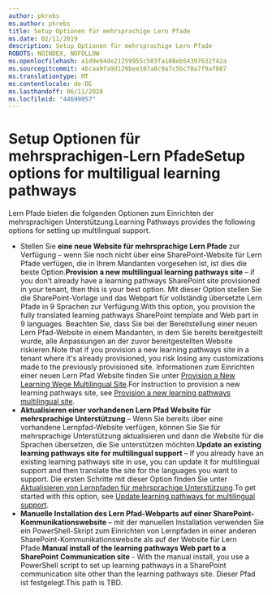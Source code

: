 ```yaml
---
author: pkrebs
ms.author: pkrebs
title: Setup Optionen für mehrsprachige Lern Pfade
ms.date: 02/11/2019
description: Setup Optionen für mehrsprachige Lern Pfade
ROBOTS: NOINDEX, NOFOLLOW
ms.openlocfilehash: a1d9e94de21259955c503fa108eb54397632f42a
ms.sourcegitcommit: 46caa9fa9d129bee107a8c9a7c5bc70a7f9af087
ms.translationtype: MT
ms.contentlocale: de-DE
ms.lasthandoff: 06/11/2020
ms.locfileid: "44699057"
---
```

# <a name="setup-options-for-multiligual-learning-pathways"></a><span data-ttu-id="1fca7-103">Setup Optionen für mehrsprachigen-Lern Pfade</span><span class="sxs-lookup"><span data-stu-id="1fca7-103">Setup options for multiligual learning pathways</span></span>
<span data-ttu-id="1fca7-104">Lern Pfade bieten die folgenden Optionen zum Einrichten der mehrsprachigen Unterstützung.</span><span class="sxs-lookup"><span data-stu-id="1fca7-104">Learning Pathways provides the following options for setting up multilingual support.</span></span>
- <span data-ttu-id="1fca7-105">Stellen Sie **eine neue Website für mehrsprachige Lern Pfade** zur Verfügung – wenn Sie noch nicht über eine SharePoint-Website für Lern Pfade verfügen, die in Ihrem Mandanten vorgesehen ist, ist dies die beste Option.</span><span class="sxs-lookup"><span data-stu-id="1fca7-105">**Provision a new multilingual learning pathways site** – if you don’t already have a learning pathways SharePoint site provisioned in your tenant, then this is your best option.</span></span> <span data-ttu-id="1fca7-106">Mit dieser Option stellen Sie die SharePoint-Vorlage und das Webpart für vollständig übersetzte Lern Pfade in 9 Sprachen zur Verfügung.</span><span class="sxs-lookup"><span data-stu-id="1fca7-106">With this option, you provision the fully translated learning pathways SharePoint template and Web part in 9 languages.</span></span> <span data-ttu-id="1fca7-107">Beachten Sie, dass Sie bei der Bereitstellung einer neuen Lern Pfad-Website in einem Mandanten, in dem Sie bereits bereitgestellt wurde, alle Anpassungen an der zuvor bereitgestellten Website riskieren.</span><span class="sxs-lookup"><span data-stu-id="1fca7-107">Note that if you provision a new learning pathways site in a tenant where it's already provisioned, you risk losing any customizations made to the previously provisioned site.</span></span> <span data-ttu-id="1fca7-108">Informationen zum Einrichten einer neuen Lern Pfad Website finden Sie unter [Provision a New Learning Wege Multilingual Site](custom_provision_ml.md).</span><span class="sxs-lookup"><span data-stu-id="1fca7-108">For instruction to provision a new learning pathways site, see [Provision a new learning pathways multilingual site](custom_provision_ml.md).</span></span>
- <span data-ttu-id="1fca7-109">**Aktualisieren einer vorhandenen Lern Pfad Website für mehrsprachige Unterstützung** – Wenn Sie bereits über eine vorhandene Lernpfad-Website verfügen, können Sie Sie für mehrsprachige Unterstützung aktualisieren und dann die Website für die Sprachen übersetzen, die Sie unterstützen möchten.</span><span class="sxs-lookup"><span data-stu-id="1fca7-109">**Update an existing learning pathways site for multilingual support** – If you already have an existing learning pathways site in use, you can update it for multilingual support and then translate the site for the languages you want to support.</span></span> <span data-ttu-id="1fca7-110">Die ersten Schritte mit dieser Option finden Sie unter [Aktualisieren von Lernpfaden für mehrsprachige Unterstützung](custom_update_ml.md).</span><span class="sxs-lookup"><span data-stu-id="1fca7-110">To get started with this option, see [Update learning pathways for multilingual support](custom_update_ml.md).</span></span> 
- <span data-ttu-id="1fca7-111">**Manuelle Installation des Lern Pfad-Webparts auf einer SharePoint-Kommunikationswebsite** – mit der manuellen Installation verwenden Sie ein PowerShell-Skript zum Einrichten von Lernpfaden in einer anderen SharePoint-Kommunikationswebsite als auf der Website für Lern Pfade.</span><span class="sxs-lookup"><span data-stu-id="1fca7-111">**Manual install of the learning pathways Web part to a SharePoint Communication site** - With the manual install, you use a PowerShell script to set up learning pathways in a SharePoint communication site other than the learning pathways site.</span></span> <span data-ttu-id="1fca7-112">Dieser Pfad ist festgelegt.</span><span class="sxs-lookup"><span data-stu-id="1fca7-112">This path is TBD.</span></span>   

